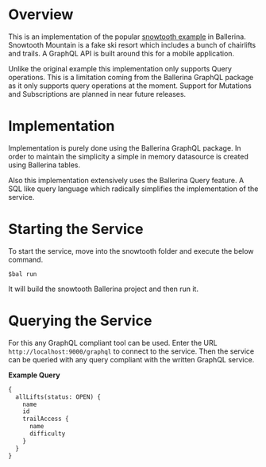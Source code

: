# Overview
 
This is an implementation of the popular [snowtooth example](https://snowtooth.moonhighway.com/) in Ballerina. Snowtooth Mountain is a fake ski resort which includes a bunch of chairlifts and trails. A GraphQL API is built around this for a mobile application.
 
Unlike the original example this implementation only supports Query operations. This is a limitation coming from the Ballerina GraphQL package as it only supports query operations at the moment. Support for Mutations and Subscriptions are planned in near future releases.
 
# Implementation
 
Implementation is purely done using the Ballerina GraphQL package. In order to maintain the simplicity a simple in memory datasource is created using Ballerina tables.
 
Also this implementation extensively uses the Ballerina Query feature. A SQL like query language which radically simplifies the implementation of the service.
 
# Starting the Service
 
To start the service, move into the snowtooth folder and execute the below command.
 
```
$bal run
```
 
It will build the snowtooth Ballerina project and then run it.
 
# Querying the Service
 
For this any GraphQL compliant tool can be used. Enter the URL `http://localhost:9000/graphql` to connect to the service. Then the service can be queried with any query compliant with the written GraphQL service.
 
**Example Query**
 
```graphql
{
  allLifts(status: OPEN) {
    name
    id
    trailAccess {
      name
      difficulty
    }
  }
}
```